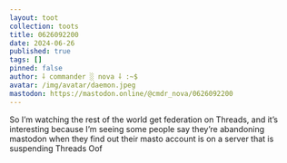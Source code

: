 ```yaml
---
layout: toot
collection: toots
title: 0626092200
date: 2024-06-26
published: true
tags: []
pinned: false
author: ⸸ commander ░ nova ⸸ :~$
avatar: /img/avatar/daemon.jpeg
mastodon: https://mastodon.online/@cmdr_nova/0626092200
---
```


So I’m watching the rest of the world get federation on Threads, and it’s interesting because I’m seeing some people say they’re abandoning mastodon when they find out their masto account is on a server that is suspending Threads Oof
